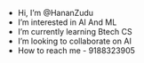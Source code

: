 -  Hi, I’m @HananZudu
-  I’m interested in AI And ML
-  I’m currently learning Btech CS
-  I’m looking to collaborate on AI
-  How to reach me - 9188323905 

<!---
HananZudu/HananZudu is a ✨ special ✨ repository because its `README.md` (this file) appears on your GitHub profile.
You can click the Preview link to take a look at your changes.
--->
